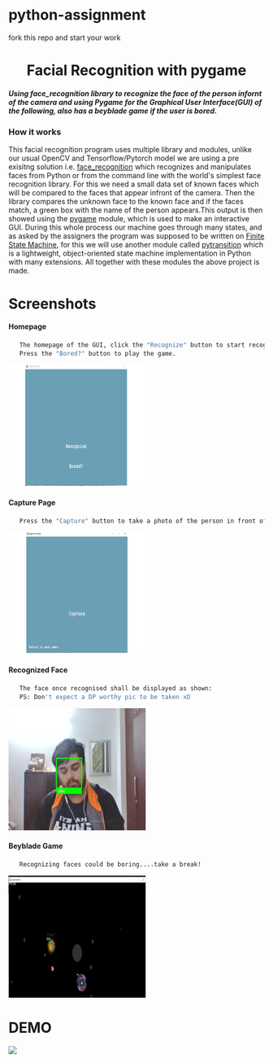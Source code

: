 # python-assignment

fork this repo and start your work 

<h1 align="center">Facial Recognition with pygame</h1>
 <h5 align = "left">Using face_recognition library to recognize the face of the person infornt of the camera and using Pygame for the Graphical User Interface(GUI) of the following, also has a beyblade game if the user is bored.
</h5>

### How it works
This facial recognition program uses multiple library and modules, unlike our usual 
OpenCV and Tensorflow/Pytorch model we are using a pre exisitng solution i.e. 
[face_recognition](https://github.com/ageitgey/face_recognition) which recognizes and manipulates faces from Python or from 
the command line with the world's simplest face recognition library. For this we need a small data set of known faces which will
be compared to the faces that appear infront of the camera. Then the library compares the unknown face to the known face and if 
the faces match, a green box with the name of the person appears.This output is then showed using the [pygame](https://www.pygame.org/) 
module, which is used to make an interactive GUI. During this whole process our machine goes through many states, and as asked by the assigners 
the program was supposed to be written on [Finite State Machine](https://medium.com/@mlbors/what-is-a-finite-state-machine-6d8dec727e2c), for this
we will use another module called [pytransition](https://github.com/pytransitions/transitions) which is a lightweight, object-oriented state machine implementation in Python with many extensions. All together with these modules the above project is made.

# Screenshots


#### Homepage
```sh
   The homepage of the GUI, click the "Recognize" button to start recognizing 
   Press the "Bored?" button to play the game.
 ```
 <img src="assets/gui.jpg" alt="FACE RECOG" width = 270px, height = 240px></a>
</div>

#### Capture Page
```sh
   Press the "Capture" button to take a photo of the person in front of the camera which shall then be analyzed
 ```
 <img src="assets/gui2.jpg" alt="FACE RECOG" width = 270px, height = 240px></a>
</div>

#### Recognized Face
```sh
   The face once recognised shall be displayed as shown: 
   PS: Don't expect a DP worthy pic to be taken xD
 ```
 <img src="assets/aah.jpg" alt="FACE RECOG" width = 270px, height = 240px></a>
</div>

#### Beyblade Game
```sh
   Recognizing faces could be boring....take a break!
 ```
 <img src="assets/bey.jpg" alt="FACE RECOG" width = 270px, height = 240px></a>
</div>

# DEMO

![]("assets/demo.gif")

